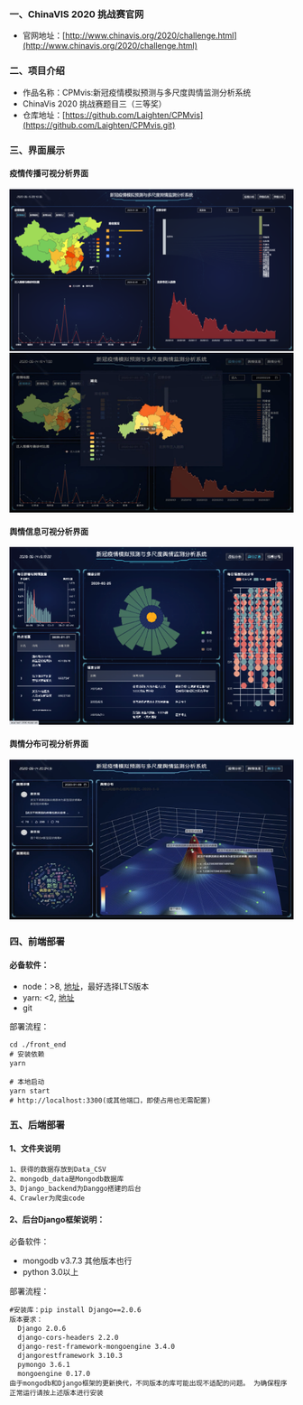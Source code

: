 ### 一、ChinaVIS 2020 挑战赛官网
- 官网地址：[http://www.chinavis.org/2020/challenge.html](http://www.chinavis.org/2020/challenge.html)
### 二、项目介绍
- 作品名称：CPMvis:新冠疫情模拟预测与多尺度舆情监测分析系统
- ChinaVis 2020 挑战赛题目三（三等奖）
- 仓库地址：[https://github.com/Laighten/CPMvis](https://github.com/Laighten/CPMvis.git)
### 三、界面展示
#### 疫情传播可视分析界面
![疫情传播可视分析界面](https://github.com/Laighten/CPMvis/raw/master/img/图片1.png)
![疫情传播可视分析界面](https://github.com/Laighten/CPMvis/raw/master/img/图片2.png)
#### 舆情信息可视分析界面
![舆情信息可视分析界面](https://github.com/Laighten/CPMvis/raw/master/img/图片3.png)
#### 舆情分布可视分析界面
![舆情分布可视分析界面](https://github.com/Laighten/CPMvis/raw/master/img/图片4.png)
### 四、前端部署

#### 必备软件：

- node：>8, [地址](https://nodejs.org/zh-cn/)，最好选择LTS版本
- yarn: <2, [地址](https://classic.yarnpkg.com/en/docs/install)
- git

部署流程：

``` shell
cd ./front_end
# 安装依赖
yarn

# 本地启动
yarn start
# http://localhost:3300(或其他端口，即使占用也无需配置)
```
### 五、后端部署

#### 1、文件夹说明
```
1、获得的数据存放到Data_CSV 
2、mongodb_data是Mongodb数据库
3、Django_backend为Danggo搭建的后台
4、Crawler为爬虫code
```
#### 2、后台Django框架说明：
必备软件：
- mongodb v3.7.3 其他版本也行
- python 3.0以上

部署流程：
``` 下载完成后按以下版本安装python库
#安装库：pip install Django==2.0.6
版本要求：
  Django 2.0.6 
  django-cors-headers 2.2.0 
  django-rest-framework-mongoengine 3.4.0 
  djangorestframework 3.10.3 
  pymongo 3.6.1 
  mongoengine 0.17.0 
由于mongodb和Django框架的更新换代，不同版本的库可能出现不适配的问题。 为确保程序正常运行请按上述版本进行安装
```

